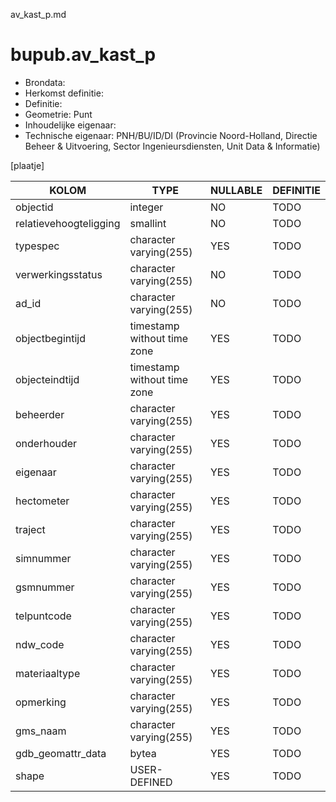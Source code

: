 av_kast_p.md

# bupub.av_kast_p


* Brondata: 
* Herkomst definitie: 
* Definitie: 
* Geometrie: Punt
* Inhoudelijke eigenaar: 
* Technische eigenaar: PNH/BU/ID/DI (Provincie Noord-Holland, Directie Beheer & Uitvoering, Sector Ingenieursdiensten, Unit Data & Informatie)

[plaatje]


|KOLOM                            |TYPE                       |NULLABLE|DEFINITIE|
|------                           |----                       |-----   |-----    |
|objectid                         |integer                    |NO      |TODO|
|relatievehoogteligging           |smallint                   |NO      |TODO|
|typespec                         |character varying(255)     |YES     |TODO|
|verwerkingsstatus                |character varying(255)     |NO      |TODO|
|ad_id                            |character varying(255)     |NO      |TODO|
|objectbegintijd                  |timestamp without time zone|YES     |TODO|
|objecteindtijd                   |timestamp without time zone|YES     |TODO|
|beheerder                        |character varying(255)     |YES     |TODO|
|onderhouder                      |character varying(255)     |YES     |TODO|
|eigenaar                         |character varying(255)     |YES     |TODO|
|hectometer                       |character varying(255)     |YES     |TODO|
|traject                          |character varying(255)     |YES     |TODO|
|simnummer                        |character varying(255)     |YES     |TODO|
|gsmnummer                        |character varying(255)     |YES     |TODO|
|telpuntcode                      |character varying(255)     |YES     |TODO|
|ndw_code                         |character varying(255)     |YES     |TODO|
|materiaaltype                    |character varying(255)     |YES     |TODO|
|opmerking                        |character varying(255)     |YES     |TODO|
|gms_naam                         |character varying(255)     |YES     |TODO|
|gdb_geomattr_data                |bytea                      |YES     |TODO|
|shape                            |USER-DEFINED               |YES     |TODO|
